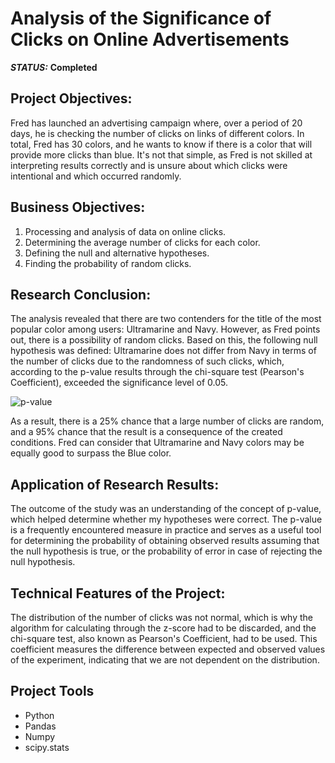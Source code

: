 # Analysis of the Significance of Clicks on Online Advertisements



***STATUS:*** **Completed**


## Project Objectives:

Fred has launched an advertising campaign where, over a period of 20 days, he is checking the number of clicks on links of different colors. In total, Fred has 30 colors, and he wants to know if there is a color that will provide more clicks than blue. It's not that simple, as Fred is not skilled at interpreting results correctly and is unsure about which clicks were intentional and which occurred randomly.

## Business Objectives: 

1. Processing and analysis of data on online clicks.
2. Determining the average number of clicks for each color.
3. Defining the null and alternative hypotheses.
4. Finding the probability of random clicks.

## Research Conclusion:

The analysis revealed that there are two contenders for the title of the most popular color among users: Ultramarine and Navy. However, as Fred points out, there is a possibility of random clicks. Based on this, the following null hypothesis was defined: Ultramarine does not differ from Navy in terms of the number of clicks due to the randomness of such clicks, which, according to the p-value results through the chi-square test (Pearson's Coefficient), exceeded the significance level of 0.05.

<img src="https://i.imgur.com/FnCy1LP.png" alt="p-value"/>

As a result, there is a 25% chance that a large number of clicks are random, and a 95% chance that the result is a consequence of the created conditions. Fred can consider that Ultramarine and Navy colors may be equally good to surpass the Blue color.

## Application of Research Results:

The outcome of the study was an understanding of the concept of p-value, which helped determine whether my hypotheses were correct. The p-value is a frequently encountered measure in practice and serves as a useful tool for determining the probability of obtaining observed results assuming that the null hypothesis is true, or the probability of error in case of rejecting the null hypothesis.

## Technical Features of the Project:

The distribution of the number of clicks was not normal, which is why the algorithm for calculating through the z-score had to be discarded, and the chi-square test, also known as Pearson's Coefficient, had to be used. This coefficient measures the difference between expected and observed values of the experiment, indicating that we are not dependent on the distribution.

## Project Tools

- Python
- Pandas
- Numpy
- scipy.stats
